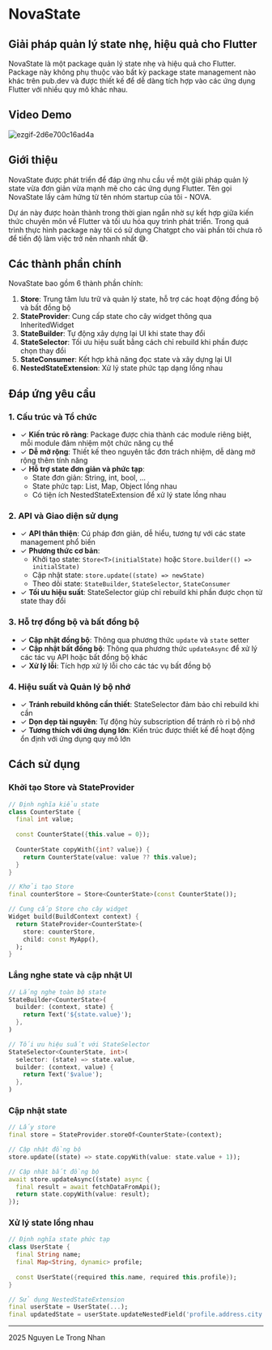 # NovaState

## Giải pháp quản lý state nhẹ, hiệu quả cho Flutter

NovaState là một package quản lý state nhẹ và hiệu quả cho Flutter. Package này không phụ thuộc vào bất kỳ package state management nào khác trên pub.dev và được thiết kế để dễ dàng tích hợp vào các ứng dụng Flutter với nhiều quy mô khác nhau.

## Video Demo
![ezgif-2d6e700c16ad4a](https://github.com/user-attachments/assets/757c866f-c786-455a-b95b-dbc8b74c4292)


## Giới thiệu

NovaState được phát triển để đáp ứng nhu cầu về một giải pháp quản lý state vừa đơn giản vừa mạnh mẽ cho các ứng dụng Flutter. Tên gọi NovaState lấy cảm hứng từ tên nhóm startup của tôi - NOVA.

Dự án này được hoàn thành trong thời gian ngắn nhờ sự kết hợp giữa kiến thức chuyên môn về Flutter và tối ưu hóa quy trình phát triển. Trong quá trình thực hình package này tôi có sử dụng Chatgpt cho vài phần tôi chưa rõ để tiến độ làm việc trở nên nhanh nhất 😅.

## Các thành phần chính

NovaState bao gồm 6 thành phần chính:

1. **Store**: Trung tâm lưu trữ và quản lý state, hỗ trợ các hoạt động đồng bộ và bất đồng bộ
2. **StateProvider**: Cung cấp state cho cây widget thông qua InheritedWidget
3. **StateBuilder**: Tự động xây dựng lại UI khi state thay đổi
4. **StateSelector**: Tối ưu hiệu suất bằng cách chỉ rebuild khi phần được chọn thay đổi
5. **StateConsumer**: Kết hợp khả năng đọc state và xây dựng lại UI
6. **NestedStateExtension**: Xử lý state phức tạp dạng lồng nhau

## Đáp ứng yêu cầu

### 1. Cấu trúc và Tổ chức

- ✓ **Kiến trúc rõ ràng**: Package được chia thành các module riêng biệt, mỗi module đảm nhiệm một chức năng cụ thể
- ✓ **Dễ mở rộng**: Thiết kế theo nguyên tắc đơn trách nhiệm, dễ dàng mở rộng thêm tính năng
- ✓ **Hỗ trợ state đơn giản và phức tạp**: 
  - State đơn giản: String, int, bool, ...
  - State phức tạp: List, Map, Object lồng nhau
  - Có tiện ích NestedStateExtension để xử lý state lồng nhau

### 2. API và Giao diện sử dụng

- ✓ **API thân thiện**: Cú pháp đơn giản, dễ hiểu, tương tự với các state management phổ biến
- ✓ **Phương thức cơ bản**:
  - Khởi tạo state: `Store<T>(initialState)` hoặc `Store.builder(() => initialState)`
  - Cập nhật state: `store.update((state) => newState)` 
  - Theo dõi state: `StateBuilder`, `StateSelector`, `StateConsumer`
- ✓ **Tối ưu hiệu suất**: StateSelector giúp chỉ rebuild khi phần được chọn từ state thay đổi

### 3. Hỗ trợ đồng bộ và bất đồng bộ

- ✓ **Cập nhật đồng bộ**: Thông qua phương thức `update` và `state` setter
- ✓ **Cập nhật bất đồng bộ**: Thông qua phương thức `updateAsync` để xử lý các tác vụ API hoặc bất đồng bộ khác
- ✓ **Xử lý lỗi**: Tích hợp xử lý lỗi cho các tác vụ bất đồng bộ

### 4. Hiệu suất và Quản lý bộ nhớ

- ✓ **Tránh rebuild không cần thiết**: StateSelector đảm bảo chỉ rebuild khi cần
- ✓ **Dọn dẹp tài nguyên**: Tự động hủy subscription để tránh rò rỉ bộ nhớ
- ✓ **Tương thích với ứng dụng lớn**: Kiến trúc được thiết kế để hoạt động ổn định với ứng dụng quy mô lớn

## Cách sử dụng

### Khởi tạo Store và StateProvider

```dart
// Định nghĩa kiểu state
class CounterState {
  final int value;
  
  const CounterState({this.value = 0});
  
  CounterState copyWith({int? value}) {
    return CounterState(value: value ?? this.value);
  }
}

// Khởi tạo Store
final counterStore = Store<CounterState>(const CounterState());

// Cung cấp Store cho cây widget
Widget build(BuildContext context) {
  return StateProvider<CounterState>(
    store: counterStore,
    child: const MyApp(),
  );
}
```

### Lắng nghe state và cập nhật UI

```dart
// Lắng nghe toàn bộ state
StateBuilder<CounterState>(
  builder: (context, state) {
    return Text('${state.value}');
  },
)

// Tối ưu hiệu suất với StateSelector
StateSelector<CounterState, int>(
  selector: (state) => state.value,
  builder: (context, value) {
    return Text('$value');
  },
)
```

### Cập nhật state

```dart
// Lấy store
final store = StateProvider.storeOf<CounterState>(context);

// Cập nhật đồng bộ
store.update((state) => state.copyWith(value: state.value + 1));

// Cập nhật bất đồng bộ
await store.updateAsync((state) async {
  final result = await fetchDataFromApi();
  return state.copyWith(value: result);
});
```

### Xử lý state lồng nhau

```dart
// Định nghĩa state phức tạp
class UserState {
  final String name;
  final Map<String, dynamic> profile;
  
  const UserState({required this.name, required this.profile});
}

// Sử dụng NestedStateExtension
final userState = UserState(...);
final updatedState = userState.updateNestedField('profile.address.city', 'Hà Nội');
```

---

  2025 Nguyen Le Trong Nhan
